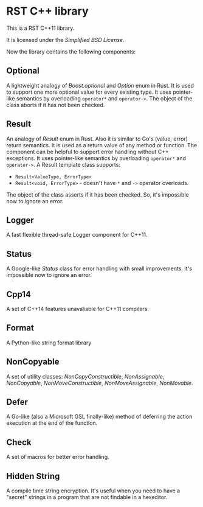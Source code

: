 # RST C++ library

This is a RST C++11 library.

It is licensed under the _Simplified BSD License_.

Now the library contains the following components:

## Optional
  A lightweight analogy of _Boost.optional_ and _Option_ enum in Rust. It is
  used to support one more optional value for every existing type. It uses
  pointer-like semantics by overloading `operator*` and `operator->`. The
  object of the class aborts if it has not been checked.

## Result
  An analogy of _Result_ enum in Rust. Also it is similar to Go's (value,
  error) return semantics. It is used as a return value of any method or
  function. The component can be helpful to support error handling without C++
  exceptions. It uses pointer-like semantics by overloading `operator*` and
  `operator->`. A Result template class supports:
  * `Result<ValueType, ErrorType>`
  * `Result<void, ErrorType>` - doesn't have `*` and `->` operator overloads.

  The object of the class asserts if it has been checked. So, it's impossible
  now to ignore an error.

## Logger
  A fast flexible thread-safe Logger component for C++11.

## Status
  A Google-like _Status_ class for error handling with small improvements. It's
  impossible now to ignore an error.

## Cpp14
  A set of C++14 features unavaliable for C++11 compilers.

## Format
  A Python-like string format library

## NonCopyable
  A set of utility classes: _NonCopyConstructible_, _NonAssignable_,
  _NonCopyable_, _NonMoveConstructible_, _NonMoveAssignable_, _NonMovable_.

## Defer
  A Go-like (also a Microsoft GSL finally-like) method of deferring the action
  execution at the end of the function.

## Check
  A set of macros for better error handling.

## Hidden String
  A compile time string encryption. It's useful when you need to have a
  "secret" strings in a program that are not findable in a hexeditor.
